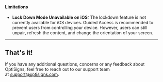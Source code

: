 #### **Limitations**

* **Lock Down Mode Unavailable on iOS:** The lockdown feature is not currently available for iOS devices. Guided Access is recommended to prevent users from controlling your device. However, users can still unpair, refresh the content, and change the orientation of your screen.

---

That's it!
----------

If you have any additional questions, concerns or any feedback about OptiSigns, feel free to reach out to our support team at [support@optisigns.com](mailto:support@optisigns.com).